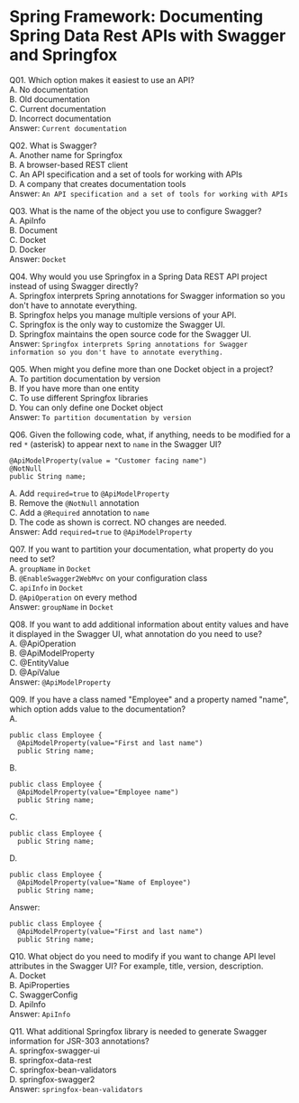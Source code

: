 Spring Framework: Documenting Spring Data Rest APIs with Swagger and Springfox  
==============================================================================  

Q01. Which option makes it easiest to use an API?  
A. No documentation  
B. Old documentation  
C. Current documentation  
D. Incorrect documentation  
Answer: `Current documentation`  

Q02. What is Swagger?  
A. Another name for Springfox  
B. A browser-based REST client  
C. An API specification and a set of tools for working with APIs  
D. A company that creates documentation tools  
Answer: `An API specification and a set of tools for working with APIs`  

Q03. What is the name of the object you use to configure Swagger?  
A. ApiInfo  
B. Document  
C. Docket  
D. Docker  
Answer: `Docket`  

Q04. Why would you use Springfox in a Spring Data REST API project instead of using Swagger directly?  
A. Springfox interprets Spring annotations for Swagger information so you don't have to annotate everything.  
B. Springfox helps you manage multiple versions of your API.  
C. Springfox is the only way to customize the Swagger UI.  
D. Springfox maintains the open source code for the Swagger UI.  
Answer: `Springfox interprets Spring annotations for Swagger information so you don't have to annotate everything.`  

Q05. When might you define more than one Docket object in a project?  
A. To partition documentation by version  
B. If you have more than one entity  
C. To use different Springfox libraries  
D. You can only define one Docket object  
Answer: `To partition documentation by version`  

Q06. Given the following code, what, if anything, needs to be modified for a red `*` (asterisk) to appear next to `name` in the Swagger UI?  
```
@ApiModelProperty(value = "Customer facing name")
@NotNull
public String name;
```  
A. Add `required=true` to `@ApiModelProperty`  
B. Remove the `@NotNull` annotation  
C. Add a `@Required` annotation to `name`  
D. The code as shown is correct. NO changes are needed.  
Answer: Add `required=true` to `@ApiModelProperty`  

Q07. If you want to partition your documentation, what property do you need to set?  
A. `groupName` in `Docket`  
B. `@EnableSwagger2WebMvc` on your configuration class  
C. `apiInfo` in `Docket`  
D. `@ApiOperation` on every method  
Answer: `groupName` in `Docket`  

Q08. If you want to add additional information about entity values and have it displayed in the Swagger UI, what annotation do you need to use?  
A. @ApiOperation  
B. @ApiModelProperty  
C. @EntityValue  
D. @ApiValue  
Answer: `@ApiModelProperty`  

Q09. If you have a class named "Employee" and a property named "name", which option adds value to the documentation?  
A.  
```
public class Employee {
  @ApiModelProperty(value="First and last name")
  public String name;
```  
B.  
```
public class Employee {
  @ApiModelProperty(value="Employee name")
  public String name;
```  
C.  
```
public class Employee {
  public String name;
```  
D.  
```
public class Employee {
  @ApiModelProperty(value="Name of Employee")
  public String name;
```  
Answer:  
```
public class Employee {
  @ApiModelProperty(value="First and last name")
  public String name;
```  

Q10. What object do you need to modify if you want to change API level attributes in the Swagger UI? For example, title, version, description.  
A. Docket  
B. ApiProperties  
C. SwaggerConfig  
D. ApiInfo  
Answer: `ApiInfo`  

Q11. What additional Springfox library is needed to generate Swagger information for JSR-303 annotations?  
A. springfox-swagger-ui  
B. springfox-data-rest  
C. springfox-bean-validators  
D. springfox-swagger2  
Answer: `springfox-bean-validators`  